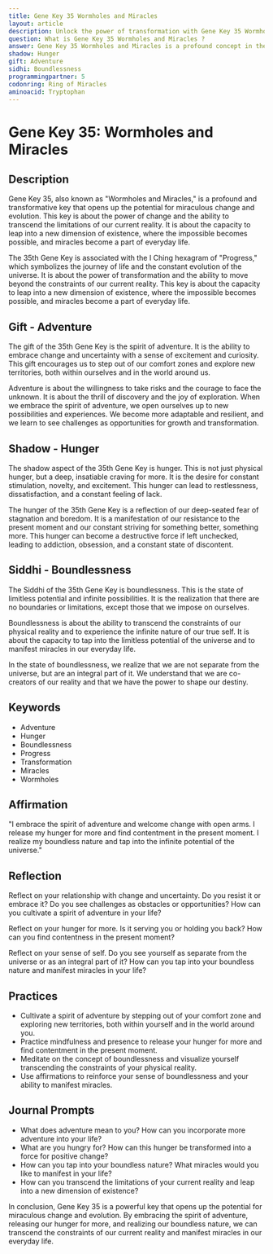 ```yaml
---
title: Gene Key 35 Wormholes and Miracles
layout: article
description: Unlock the power of transformation with Gene Key 35 Wormholes and Miracles. Embrace change, transcend limitations, and step into a new dimension where miracles become everyday reality.
question: What is Gene Key 35 Wormholes and Miracles ?
answer: Gene Key 35 Wormholes and Miracles is a profound concept in the Gene Keys system. It symbolizes the transformative journey of life, where challenges (wormholes) lead to breakthroughs (miracles), optimizing personal growth and spiritual evolution.
shadow: Hunger
gift: Adventure
sidhi: Boundlessness
programmingpartner: 5
codonring: Ring of Miracles
aminoacid: Tryptophan
---
```

# Gene Key 35: Wormholes and Miracles

## Description

Gene Key 35, also known as "Wormholes and Miracles," is a profound and transformative key that opens up the potential for miraculous change and evolution. This key is about the power of change and the ability to transcend the limitations of our current reality. It is about the capacity to leap into a new dimension of existence, where the impossible becomes possible, and miracles become a part of everyday life.

The 35th Gene Key is associated with the I Ching hexagram of "Progress," which symbolizes the journey of life and the constant evolution of the universe. It is about the power of transformation and the ability to move beyond the constraints of our current reality. This key is about the capacity to leap into a new dimension of existence, where the impossible becomes possible, and miracles become a part of everyday life.

## Gift - Adventure

The gift of the 35th Gene Key is the spirit of adventure. It is the ability to embrace change and uncertainty with a sense of excitement and curiosity. This gift encourages us to step out of our comfort zones and explore new territories, both within ourselves and in the world around us.

Adventure is about the willingness to take risks and the courage to face the unknown. It is about the thrill of discovery and the joy of exploration. When we embrace the spirit of adventure, we open ourselves up to new possibilities and experiences. We become more adaptable and resilient, and we learn to see challenges as opportunities for growth and transformation.

## Shadow - Hunger

The shadow aspect of the 35th Gene Key is hunger. This is not just physical hunger, but a deep, insatiable craving for more. It is the desire for constant stimulation, novelty, and excitement. This hunger can lead to restlessness, dissatisfaction, and a constant feeling of lack.

The hunger of the 35th Gene Key is a reflection of our deep-seated fear of stagnation and boredom. It is a manifestation of our resistance to the present moment and our constant striving for something better, something more. This hunger can become a destructive force if left unchecked, leading to addiction, obsession, and a constant state of discontent.

## Siddhi - Boundlessness

The Siddhi of the 35th Gene Key is boundlessness. This is the state of limitless potential and infinite possibilities. It is the realization that there are no boundaries or limitations, except those that we impose on ourselves.

Boundlessness is about the ability to transcend the constraints of our physical reality and to experience the infinite nature of our true self. It is about the capacity to tap into the limitless potential of the universe and to manifest miracles in our everyday life.

In the state of boundlessness, we realize that we are not separate from the universe, but are an integral part of it. We understand that we are co-creators of our reality and that we have the power to shape our destiny.

## Keywords

- Adventure
- Hunger
- Boundlessness
- Progress
- Transformation
- Miracles
- Wormholes

## Affirmation

"I embrace the spirit of adventure and welcome change with open arms. I release my hunger for more and find contentment in the present moment. I realize my boundless nature and tap into the infinite potential of the universe."

## Reflection

Reflect on your relationship with change and uncertainty. Do you resist it or embrace it? Do you see challenges as obstacles or opportunities? How can you cultivate a spirit of adventure in your life?

Reflect on your hunger for more. Is it serving you or holding you back? How can you find contentness in the present moment?

Reflect on your sense of self. Do you see yourself as separate from the universe or as an integral part of it? How can you tap into your boundless nature and manifest miracles in your life?

## Practices

- Cultivate a spirit of adventure by stepping out of your comfort zone and exploring new territories, both within yourself and in the world around you.
- Practice mindfulness and presence to release your hunger for more and find contentment in the present moment.
- Meditate on the concept of boundlessness and visualize yourself transcending the constraints of your physical reality.
- Use affirmations to reinforce your sense of boundlessness and your ability to manifest miracles.

## Journal Prompts

- What does adventure mean to you? How can you incorporate more adventure into your life?
- What are you hungry for? How can this hunger be transformed into a force for positive change?
- How can you tap into your boundless nature? What miracles would you like to manifest in your life?
- How can you transcend the limitations of your current reality and leap into a new dimension of existence? 

In conclusion, Gene Key 35 is a powerful key that opens up the potential for miraculous change and evolution. By embracing the spirit of adventure, releasing our hunger for more, and realizing our boundless nature, we can transcend the constraints of our current reality and manifest miracles in our everyday life.
